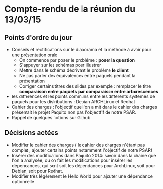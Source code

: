 Compte-rendu de la réunion du 13/03/15
======================================

Points d'ordre du jour
----------------------

* Conseils et rectifications sur le diaporama et la méthode à avoir pour une présentation orale
  * On commence par poser le probléme : **poser la question**
  * S'appuyer sur les schémas pour illustrer
  * Mettre dans le schéma décrivant le probléme **le client**
  * Ne pas parler des équivalences entre paquets pendant la présentation
  * Corriger certains titres des slides par exemple : remplacer le titre **comparaison entre paquets** **par comparaison entre arborescences**
* les différences et les points communs entre les différents systémes de paquets pour les distributions : Debian ARCHLinux et Redhat
* Cahier des charges : l'objectif que l'on a mit dans le cahier des charges présentait le projet Paquito non pas l'objectfif de notre PSAR.
* Rappel de quelques notions sur Github

Décisions actées
----------------
* Modifier le cahier des charges ( le cahier des charges n'étant pas complet , ajouter certains points notamment l'objectif de notre PSAR)
* Insérer des modifications dans Paquito 2014: savoir dans la chaine que l'on a analysée, ou on fait les modifications pour insérer les dépendances, qui sont soit les dépendances pour ArchLinux, soit pour Debian, soit pour Redhat.
* Modifier très légèrement le Hello World pour ajouter une dépendance optionnelle 

